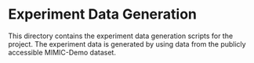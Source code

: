 # Experiment Data Generation

This directory contains the experiment data generation scripts for the project. The experiment data is generated by using data from the publicly accessible MIMIC-Demo dataset.

